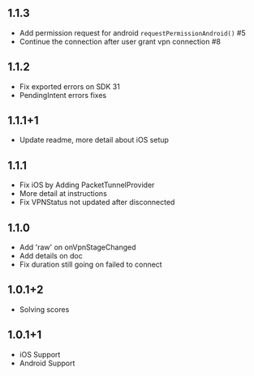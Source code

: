 ## 1.1.3
* Add permission request for android ```requestPermissionAndroid()``` #5
* Continue the connection after user grant vpn connection #8
## 1.1.2
* Fix exported errors on SDK 31
* PendingIntent errors fixes
## 1.1.1+1
* Update readme, more detail about iOS setup
## 1.1.1
* Fix iOS by Adding PacketTunnelProvider
* More detail at instructions
* Fix VPNStatus not updated after disconnected
## 1.1.0
* Add 'raw' on onVpnStageChanged
* Add details on doc
* Fix duration still going on failed to connect
## 1.0.1+2
* Solving scores
## 1.0.1+1
* iOS Support
* Android Support
